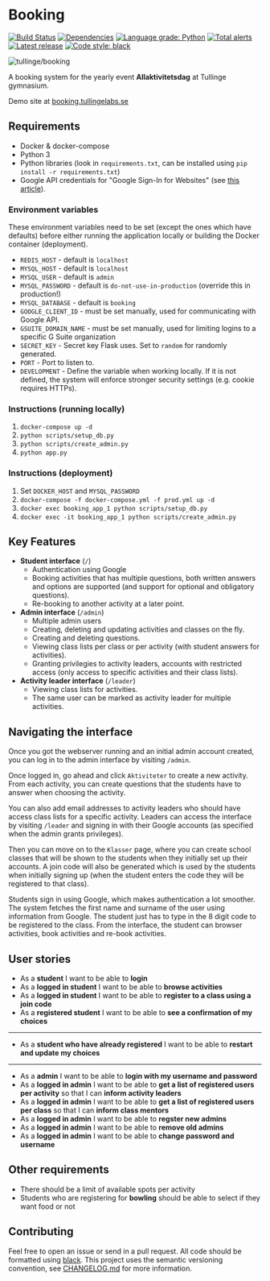 # Booking

[![Build Status](https://travis-ci.com/tullinge/booking.svg?branch=master)](https://travis-ci.com/tullinge/booking)
[![Dependencies](https://img.shields.io/librariesio/github/tullinge/booking)](https://libraries.io/github/tullinge/booking)
[![Language grade: Python](https://img.shields.io/lgtm/grade/python/g/tullinge/booking.svg?logo=lgtm&logoWidth=18)](https://lgtm.com/projects/g/tullinge/booking/context:python)
[![Total alerts](https://img.shields.io/lgtm/alerts/g/tullinge/booking.svg?logo=lgtm&logoWidth=18)](https://lgtm.com/projects/g/tullinge/booking/alerts/)
[![Latest release](https://img.shields.io/github/v/release/tullinge/booking)](https://github.com/tullinge/booking/releases)
[![Code style: black](https://img.shields.io/badge/code%20style-black-000000.svg)](https://github.com/psf/black)

![tullinge/booking](docs/booking_screenshot.png)

A booking system for the yearly event **Allaktivitetsdag** at Tullinge gymnasium.

Demo site at [booking.tullingelabs.se](http://booking.tullingelabs.se/login)

## Requirements

- Docker & docker-compose
- Python 3
- Python libraries (look in `requirements.txt`, can be installed using `pip install -r requirements.txt`)
- Google API credentials for "Google Sign-In for Websites" (see [this article](https://developers.google.com/identity/sign-in/web/sign-in)).

### Environment variables

These environment variables need to be set (except the ones which have defaults) before either running the application locally or building the Docker container (deployment).

- `REDIS_HOST` - default is `localhost`
- `MYSQL_HOST` - default is `localhost`
- `MYSQL_USER` - default is `admin`
- `MYSQL_PASSWORD` - default is `do-not-use-in-production` (override this in production!)
- `MYSQL_DATABASE` - default is `booking`
- `GOOGLE_CLIENT_ID` - must be set manually, used for communicating with Google API.
- `GSUITE_DOMAIN_NAME` - must be set manually, used for limiting logins to a specific G Suite organization
- `SECRET_KEY` - Secret key Flask uses. Set to `random` for randomly generated.
- `PORT` - Port to listen to.
- `DEVELOPMENT` - Define the variable when working locally. If it is not defined, the system will enforce stronger security settings (e.g. cookie requires HTTPs).

### Instructions (running locally)

1. `docker-compose up -d`
2. `python scripts/setup_db.py`
3. `python scripts/create_admin.py`
4. `python app.py`

### Instructions (deployment)

1. Set `DOCKER_HOST` and `MYSQL_PASSWORD`
2. `docker-compose -f docker-compose.yml -f prod.yml up -d`
3. `docker exec booking_app_1 python scripts/setup_db.py`
4. `docker exec -it booking_app_1 python scripts/create_admin.py`

## Key Features

- **Student interface** (`/`)
  - Authentication using Google
  - Booking activities that has multiple questions, both written answers and options are supported (and support for optional and obligatory questions).
  - Re-booking to another activity at a later point.
- **Admin interface** (`/admin`)
  - Multiple admin users
  - Creating, deleting and updating activities and classes on the fly.
  - Creating and deleting questions.
  - Viewing class lists per class or per activity (with student answers for activities).
  - Granting privilegies to activity leaders, accounts with restricted access (only access to specific activities and their class lists).
- **Activity leader interface** (`/leader`)
  - Viewing class lists for activities.
  - The same user can be marked as activity leader for multiple activities.

## Navigating the interface

Once you got the webserver running and an initial admin account created, you can log in to the admin interface by visiting `/admin`.

Once logged in, go ahead and click `Aktiviteter` to create a new activity. From each activity, you can create questions that the students have to answer when choosing the activity.

You can also add email addresses to activity leaders who should have access class lists for a specific activity. Leaders can access the interface by visiting `/leader` and signing in with their Google accounts (as specified when the admin grants privileges).

Then you can move on to the `Klasser` page, where you can create school classes that will be shown to the students when they initially set up their accounts. A join code will also be generated which is used by the students when initially signing up (when the student enters the code they will be registered to that class).

Students sign in using Google, which makes authentication a lot smoother. The system fetches the first name and surname of the user using information from Google. The student just has to type in the 8 digit code to be registered to the class. From the interface, the student can browser activities, book activities and re-book activities.

## User stories

- As a **student** I want to be able to **login**
- As a **logged in student** I want to be able to **browse activities**
- As a **logged in student** I want to be able to **register to a class using a join code**
- As a **registered student** I want to be able to **see a confirmation of my choices**

---

- As a **student who have already registered** I want to be able to **restart and update my choices**

---

- As a **admin** I want to be able to **login with my username and password**
- As a **logged in admin** I want to be able to **get a list of registered users per activity** so that I can **inform activity leaders**
- As a **logged in admin** I want to be able to **get a list of registered users per class** so that I can **inform class mentors**
- As a **logged in admin** I want to be able to **regster new admins**
- As a **logged in admin** I want to be able to **remove old admins**
- As a **logged in admin** I want to be able to **change password and username**

## Other requirements

- There should be a limit of available spots per activity
- Students who are registering for **bowling** should be able to select if they want food or not

## Contributing

Feel free to open an issue or send in a pull request. All code should be formatted using [black](https://github.com/psf/black). This project uses the semantic versioning convention, see [CHANGELOG.md](CHANGELOG.md) for more information.
